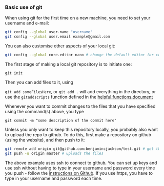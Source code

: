### Basic use of git

When using git for the first time on a new machine, you need to set your username and e-mail:

```sh
git config --global user.name "username"
git config --global user.email example@gmail.com
```

You can also customise other aspects of your local git:

```sh
git config --global core.editor nano # change the default editor for commit comments, etc.
```

The first stage of making a local git repository is to initiate one:

`git init`

Then you can add files to it, using

`git add someFilesHere`, or `git add .` will add everything in the directory, or use the `gitaddscripts` function defined in the [helpful functions document](https://github.com/benjamincjackson/unix_tips_etc/blob/master/Bash/functions.md)

Whenever you want to commit changes to the files that you have specified using the command(s) above, you type

`git commit -m "some description of the commit here"`

Unless you only want to keep this repository locally, you probably also want to upload the repo to github. To do this, first make a repository on github (using the website), and then push to it:

```sh
git remote add origin git@github.com:benjamincjackson/test.git # get this link from github after making the repo
git push -u origin master # uploads the files
```

The above example uses ssh to connect to github. You can set up keys and use ssh without having to type in your username and password every time you push - follow the [instructions on Github](https://help.github.com/articles/checking-for-existing-ssh-keys/). If you use https, you have to type in your username and password each time. 
